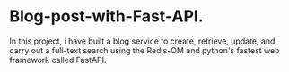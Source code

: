 # Blog-post-with-Fast-API.
In this project, i have  built a blog service to create,
retrieve, update, and carry out a full-text search using the
Redis-OM and python's fastest web framework called FastAPI.

